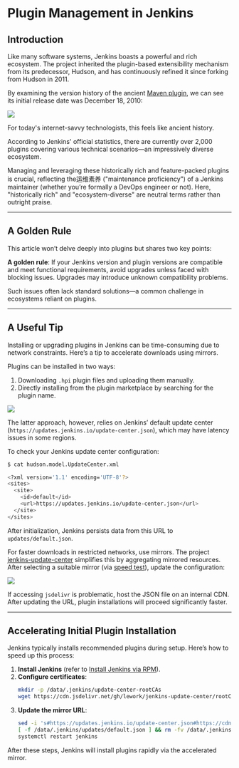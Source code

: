 # Plugin Management in Jenkins

## Introduction

Like many software systems, Jenkins boasts a powerful and rich ecosystem. The project inherited the plugin-based extensibility mechanism from its predecessor, Hudson, and has continuously refined it since forking from Hudson in 2011.

By examining the version history of the ancient [Maven plugin](https://plugins.jenkins.io/maven-plugin/), we can see its initial release date was December 18, 2010:

![](https://t.eryajf.net/ghimgs/jenkinsGuide/1d4d82035e608316952694d0de66fc27.webp)

For today's internet-savvy technologists, this feels like ancient history.

According to Jenkins' official statistics, there are currently over 2,000 plugins covering various technical scenarios—an impressively diverse ecosystem.

Managing and leveraging these historically rich and feature-packed plugins is crucial, reflecting the运维素养 ("maintenance proficiency") of a Jenkins maintainer (whether you’re formally a DevOps engineer or not). Here, "historically rich" and "ecosystem-diverse" are neutral terms rather than outright praise.

---

## A Golden Rule

This article won’t delve deeply into plugins but shares two key points:

**A golden rule**: If your Jenkins version and plugin versions are compatible and meet functional requirements, avoid upgrades unless faced with blocking issues. Upgrades may introduce unknown compatibility problems.

Such issues often lack standard solutions—a common challenge in ecosystems reliant on plugins.

---

## A Useful Tip

Installing or upgrading plugins in Jenkins can be time-consuming due to network constraints. Here’s a tip to accelerate downloads using mirrors.

Plugins can be installed in two ways:
1. Downloading `.hpi` plugin files and uploading them manually.
2. Directly installing from the plugin marketplace by searching for the plugin name.

![](https://t.eryajf.net/ghimgs/jenkinsGuide/03c943b1bfa5942d02a4d0ff875f64c6.webp)

The latter approach, however, relies on Jenkins’ default update center (`https://updates.jenkins.io/update-center.json`), which may have latency issues in some regions.

To check your Jenkins update center configuration:
```sh
$ cat hudson.model.UpdateCenter.xml

<?xml version='1.1' encoding='UTF-8'?>
<sites>
  <site>
    <id>default</id>
    <url>https://updates.jenkins.io/update-center.json</url>
  </site>
</sites>
```

After initialization, Jenkins persists data from this URL to `updates/default.json`.

For faster downloads in restricted networks, use mirrors. The project [jenkins-update-center](https://github.com/lework/jenkins-update-center) simplifies this by aggregating mirrored resources. After selecting a suitable mirror (via [speed test](https://mirrors.jenkins-zh.cn/)), update the configuration:

![](https://t.eryajf.net/ghimgs/jenkinsGuide/0e04bf4b64b00a93c9ca3c552eb90458.webp)

If accessing `jsdelivr` is problematic, host the JSON file on an internal CDN. After updating the URL, plugin installations will proceed significantly faster.

---

## Accelerating Initial Plugin Installation

Jenkins typically installs recommended plugins during setup. Here’s how to speed up this process:

1. **Install Jenkins** (refer to [Install Jenkins via RPM](https://jenkinsguide.opsre.top/basicContent/how-to-install#_4-rpm-based-installation)).
2. **Configure certificates**:
   ```sh
   mkdir -p /data/.jenkins/update-center-rootCAs
   wget https://cdn.jsdelivr.net/gh/lework/jenkins-update-center/rootCA/update-center.crt -O /data/.jenkins/update-center-rootCAs/update-center.crt
   ```
3. **Update the mirror URL**:
   ```sh
   sed -i 's#https://updates.jenkins.io/update-center.json#https://cdn.jsdelivr.net/gh/lework/jenkins-update-center/updates/huawei/update-center.json#' /data/.jenkins/hudson.model.UpdateCenter.xml
   [ -f /data/.jenkins/updates/default.json ] && rm -fv /data/.jenkins/updates/default.json
   systemctl restart jenkins
   ```

After these steps, Jenkins will install plugins rapidly via the accelerated mirror.